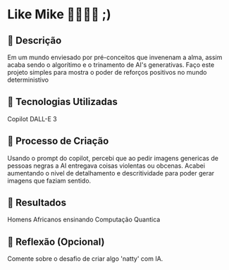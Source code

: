 # Like Mike 🕴🏿🕴🏿 ;)

## 📒 Descrição
Em um mundo enviesado por pré-conceitos que invenenam a alma,
assim acaba sendo o algorítimo e o trinamento de AI's generativas.
Faço este projeto simples para mostra o poder de reforços positivos no mundo deterministivo

## 🤖 Tecnologias Utilizadas
Copilot
DALL-E 3

## 🧐 Processo de Criação
Usando o prompt do copilot, percebi que ao pedir imagens genericas de pessoas negras a AI entregava coisas violentas ou obcenas.
Acabei aumentando o nivel de detalhamento e descritividade para poder gerar imagens que faziam sentido.

## 🚀 Resultados
Homens Africanos ensinando Computação Quantica

## 💭 Reflexão (Opcional)
Comente sobre o desafio de criar algo 'natty' com IA.


